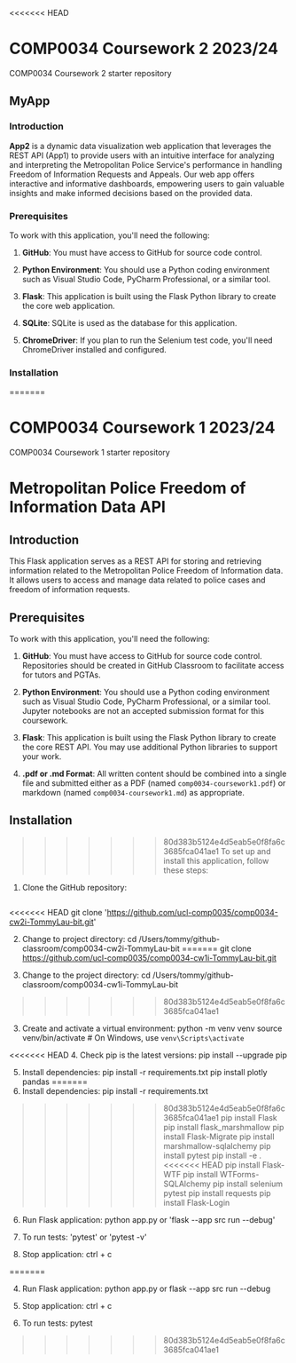 <<<<<<< HEAD
# COMP0034 Coursework 2 2023/24
COMP0034 Coursework 2 starter repository

## MyApp

### Introduction

**App2** is a dynamic data visualization web application that leverages the REST API (App1) to provide users with an intuitive interface for analyzing and interpreting the Metropolitan Police Service's performance in handling Freedom of Information Requests and Appeals. Our web app offers interactive and informative dashboards, empowering users to gain valuable insights and make informed decisions based on the provided data.


### Prerequisites
To work with this application, you'll need the following:

1. **GitHub**: You must have access to GitHub for source code control.

2. **Python Environment**: You should use a Python coding environment such as Visual Studio Code, PyCharm Professional, or a similar tool.

3. **Flask**: This application is built using the Flask Python library to create the core web application.

4. **SQLite**: SQLite is used as the database for this application.

5. **ChromeDriver**: If you plan to run the Selenium test code, you'll need ChromeDriver installed and configured.

### Installation
=======
# COMP0034 Coursework 1 2023/24
COMP0034 Coursework 1 starter repository
# Metropolitan Police Freedom of Information Data API

## Introduction
This Flask application serves as a REST API for storing and retrieving information related to the Metropolitan Police Freedom of Information data. It allows users to access and manage data related to police cases and freedom of information requests.

## Prerequisites
To work with this application, you'll need the following:

1. **GitHub**: You must have access to GitHub for source code control. Repositories should be created in GitHub Classroom to facilitate access for tutors and PGTAs.

2. **Python Environment**: You should use a Python coding environment such as Visual Studio Code, PyCharm Professional, or a similar tool. Jupyter notebooks are not an accepted submission format for this coursework.

3. **Flask**: This application is built using the Flask Python library to create the core REST API. You may use additional Python libraries to support your work.

4. **.pdf or .md Format**: All written content should be combined into a single file and submitted either as a PDF (named `comp0034-coursework1.pdf`) or markdown (named `comp0034-coursework1.md`) as appropriate.

## Installation
>>>>>>> 80d383b5124e4d5eab5e0f8fa6c3685fca041ae1
To set up and install this application, follow these steps:

1. Clone the GitHub repository:
   ```shell
<<<<<<< HEAD
   git clone 'https://github.com/ucl-comp0035/comp0034-cw2i-TommyLau-bit.git'

2. Change to project directory:
   cd /Users/tommy/github-classroom/comp0034-cw2i-TommyLau-bit
=======
   git clone https://github.com/ucl-comp0035/comp0034-cw1i-TommyLau-bit.git

2. Change to the project directory:
    cd /Users/tommy/github-classroom/comp0034-cw1i-TommyLau-bit
>>>>>>> 80d383b5124e4d5eab5e0f8fa6c3685fca041ae1

3. Create and activate a virtual environment:
    python -m venv venv
    source venv/bin/activate  # On Windows, use `venv\Scripts\activate`

<<<<<<< HEAD
4. Check pip is the latest versions: pip install --upgrade pip

5. Install dependencies:
    pip install -r requirements.txt
    pip install plotly pandas
=======
4. Install dependencies:
    pip install -r requirements.txt
>>>>>>> 80d383b5124e4d5eab5e0f8fa6c3685fca041ae1
    pip install Flask
    pip install flask_marshmallow
    pip install Flask-Migrate
    pip install marshmallow-sqlalchemy
    pip install pytest
    pip install -e .
<<<<<<< HEAD
    pip install Flask-WTF
    pip install WTForms-SQLAlchemy
    pip install selenium pytest
    pip install requests
    pip install Flask-Login

6. Run Flask application:
    python app.py or 'flask --app src run --debug'

7. To run tests:
    'pytest' or 'pytest -v'

8. Stop application:
    ctrl + c




=======

4. Run Flask application:
    python app.py or flask --app src run --debug

5. Stop application:
    ctrl + c

6. To run tests:
    pytest
>>>>>>> 80d383b5124e4d5eab5e0f8fa6c3685fca041ae1

